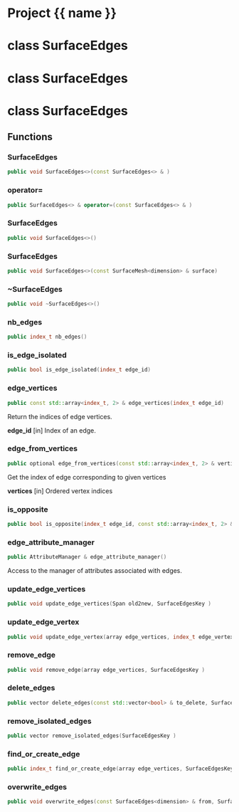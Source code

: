 <script setup>
import {useRoute} from 'vitepress'
const {path} = useRoute()
const tokens = path.split('/')
const words = tokens[2].split('-');
for (let i = 0; i < words.length; i++) {
    words[i] = words[i].charAt(0).toUpperCase() + words[i].slice(1);
    words[i] = words[i].replace('geode', 'Geode')
}
const name = words.join('-');
</script>
# Project {{ name }}

# class SurfaceEdges


# class SurfaceEdges


# class SurfaceEdges


## Functions

### SurfaceEdges

```cpp
public void SurfaceEdges<>(const SurfaceEdges<> & )
```


### operator=

```cpp
public SurfaceEdges<> & operator=(const SurfaceEdges<> & )
```


### SurfaceEdges

```cpp
public void SurfaceEdges<>()
```


### SurfaceEdges

```cpp
public void SurfaceEdges<>(const SurfaceMesh<dimension> & surface)
```


### ~SurfaceEdges

```cpp
public void ~SurfaceEdges<>()
```


### nb_edges

```cpp
public index_t nb_edges()
```


### is_edge_isolated

```cpp
public bool is_edge_isolated(index_t edge_id)
```


### edge_vertices

```cpp
public const std::array<index_t, 2> & edge_vertices(index_t edge_id)
```


 Return the indices of edge vertices.

**edge_id** [in] Index of an edge.

### edge_from_vertices

```cpp
public optional edge_from_vertices(const std::array<index_t, 2> & vertices)
```


 Get the index of edge corresponding to given vertices

**vertices** [in] Ordered vertex indices

### is_opposite

```cpp
public bool is_opposite(index_t edge_id, const std::array<index_t, 2> & vertices)
```


### edge_attribute_manager

```cpp
public AttributeManager & edge_attribute_manager()
```


 Access to the manager of attributes associated with edges.

### update_edge_vertices

```cpp
public void update_edge_vertices(Span old2new, SurfaceEdgesKey )
```


### update_edge_vertex

```cpp
public void update_edge_vertex(array edge_vertices, index_t edge_vertex_id, index_t new_vertex_id, SurfaceEdgesKey )
```


### remove_edge

```cpp
public void remove_edge(array edge_vertices, SurfaceEdgesKey )
```


### delete_edges

```cpp
public vector delete_edges(const std::vector<bool> & to_delete, SurfaceEdgesKey )
```


### remove_isolated_edges

```cpp
public vector remove_isolated_edges(SurfaceEdgesKey )
```


### find_or_create_edge

```cpp
public index_t find_or_create_edge(array edge_vertices, SurfaceEdgesKey )
```


### overwrite_edges

```cpp
public void overwrite_edges(const SurfaceEdges<dimension> & from, SurfaceEdgesKey )
```





